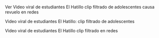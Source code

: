 Ver Video viral de estudiantes El Hatillo clip filtrado de adolescentes causa revuelo en redes

Video viral de estudiantes El Hatillo: clip filtrado de adolescentes

Video viral de estudiantes El Hatillo clip filtrado en redes
